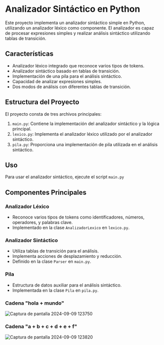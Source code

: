 # Analizador Sintáctico en Python

Este proyecto implementa un analizador sintáctico simple en Python, utilizando un analizador léxico como componente. El analizador es capaz de procesar expresiones simples y realizar análisis sintáctico utilizando tablas de transición.

## Características

- Analizador léxico integrado que reconoce varios tipos de tokens.
- Analizador sintáctico basado en tablas de transición.
- Implementación de una pila para el análisis sintáctico.
- Capacidad de analizar expresiones simples.
- Dos modos de análisis con diferentes tablas de transición.

## Estructura del Proyecto

El proyecto consta de tres archivos principales:

1. `main.py`: Contiene la implementación del analizador sintáctico y la lógica principal.
2. `lexico.py`: Implementa el analizador léxico utilizado por el analizador sintáctico.
3. `pila.py`: Proporciona una implementación de pila utilizada en el análisis sintáctico.

## Uso

Para usar el analizador sintáctico, ejecute el script `main.py`

## Componentes Principales

### Analizador Léxico

- Reconoce varios tipos de tokens como identificadores, números, operadores, y palabras clave.
- Implementado en la clase `AnalizadorLexico` en `lexico.py`.

### Analizador Sintáctico

- Utiliza tablas de transición para el análisis.
- Implementa acciones de desplazamiento y reducción.
- Definido en la clase `Parser` en `main.py`.

### Pila

- Estructura de datos auxiliar para el análisis sintáctico.
- Implementada en la clase `Pila` en `pila.py`.

### Cadena "hola + mundo"

![Captura de pantalla 2024-09-09 123750](https://github.com/user-attachments/assets/eb7debd6-c856-4b64-9823-d0b653247623)

### Cadena "a + b + c + d + e + f"

![Captura de pantalla 2024-09-09 123820](https://github.com/user-attachments/assets/7d75c700-422e-4cfb-a8ea-4be9b109bace)

